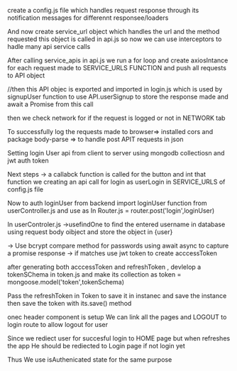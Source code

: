 create a config.js file which handles request response through its notification messages for differennt responsee/loaders

And now create service_url object which handles the url and the method requested 
this object is called in api.js so now we can use interceptors to hadle many api service calls 


After calling service_apis in api.js
we run a for loop and create axiosIntance for each request made to SERVICE_URLS FUNCTION and push all requests to API object 

//then this API objec is exported and imported in login.js
which is used by signupUser function  to use API.userSignup to store the response made and await a Promise from this call

then we check network for if the request is logged or not in NETWORK tab 

To successfully log the requests made to browser=>
installed cors
and package body-parse => to handle post APIT requests in json 



Setting login User api from client to server using mongodb collectiosn and jwt auth token

Next steps -> a callabck function is called for the button and int that function
we creating an api call for login as userLogin in SERVICE_URLS of config.js file 

Now to auth loginUser from backend
import loginUser function from userController.js and use as
In Router.js = router.post('login',loginUser)

In userControler.js
->usefindOne to find the entered username in database using request body oibject and store the object in {user}

-> Use bcrypt compare method for passwords using await async to capture a promise response 
-> if matches use jwt token to create acccessToken 

after generating both acccessToken and refreshToken , devlelop a tokenSChema in token.js
and make its collection as
token = mongoose.model('token',tokenSchema)

Pass the refreshToken in Token to save it in instanec and save the instance then save the token with its.save() method

onec header component is setup 
We can link all the pages and LOGOUT to login route to allow logout for user

Since we rediect user for succesful login to HOME page but when refreshes the app He  should be rediected to Login page if not login yet

Thus We use isAuthenicated state for the same purpose  